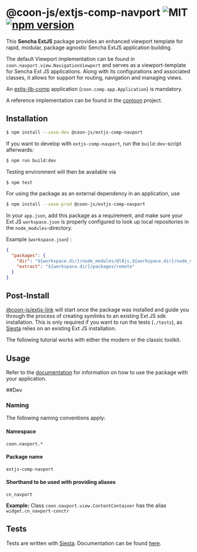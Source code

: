 # @coon-js/extjs-comp-navport ![MIT](https://img.shields.io/npm/l/@coon-js/extjs-comp-navport) [![npm version](https://badge.fury.io/js/@coon-js%2Fextjs-comp-navport.svg)](https://badge.fury.io/js/@coon-js%2Fextjs-comp-navport)

This **Sencha ExtJS** package provides an enhanced viewport template for rapid, 
modular, package agnostic Sencha ExtJS application building.

The default Viewport implementation can be found in `coon.navport.view.NavigationViewport` 
and serves as a viewport-template for Sencha Ext JS applications. Along with its configurations and
associated classes, it allows for support for routing, navigation and managing views.

An [extjs-lib-comp](https://github.com/coon-js/extjs-lib-comp) application (`coon.comp.app.Application`) is mandatory.

A reference implementation can be found in the [conjoon](https://github.com/conjoon) project.

## Installation
```bash
$ npm install --save-dev @coon-js/extjs-comp-navport
```

If you want to develop with `extjs-comp-navport`, run the `build:dev`-script afterwards:
```bash
$ npm run build:dev
```
Testing environment will then be available via

```bash
$ npm test
```

For using the package as an external dependency in an application, use
```bash
$ npm install --save-prod @coon-js/extjs-comp-navport  
```
In your `app.json`, add this package as a requirement, and make sure your Ext JS `workspace.json`
is properly configured to look up local repositories in the `node_modules`-directory.

Example (`workspace.json`) :
```json 
{
  "packages": {
    "dir": "${workspace.dir}/node_modules/@l8js,${workspace.dir}/node_modules/@conjoon,${workspace.dir}/node_modules/@coon-js,${workspace.dir}/packages/local,${workspace.dir}/packages,${workspace.dir}/node_modules/@sencha/ext-${toolkit.name},${workspace.dir}/node_modules/@sencha/ext-${toolkit.name}-treegrid,${workspace.dir}/node_modules/@sencha/ext-${toolkit.name}-theme-base,${workspace.dir}/node_modules/@sencha/ext-${toolkit.name}-theme-ios,${workspace.dir}/node_modules/@sencha/ext-${toolkit.name}-theme-material,${workspace.dir}/node_modules/@sencha/ext-${toolkit.name}-theme-aria,${workspace.dir}/node_modules/@sencha/ext-${toolkit.name}-theme-neutral,${workspace.dir}/node_modules/@sencha/ext-${toolkit.name}-theme-classic,${workspace.dir}/node_modules/@sencha/ext-${toolkit.name}-theme-gray,${workspace.dir}/node_modules/@sencha/ext-${toolkit.name}-theme-crisp,${workspace.dir}/node_modules/@sencha/ext-${toolkit.name}-theme-crisp-touch,${workspace.dir}/node_modules/@sencha/ext-${toolkit.name}-theme-neptune,${workspace.dir}/node_modules/@sencha/ext-${toolkit.name}-theme-neptune-touch,${workspace.dir}/node_modules/@sencha/ext-${toolkit.name}-theme-triton,${workspace.dir}/node_modules/@sencha/ext-${toolkit.name}-theme-graphite,${workspace.dir}/node_modules/@sencha/ext-${toolkit.name}-theme-material,${workspace.dir}/node_modules/@sencha/ext-calendar,${workspace.dir}/node_modules/@sencha/ext-charts,${workspace.dir}/node_modules/@sencha/ext-d3,${workspace.dir}/node_modules/@sencha/ext-exporter,${workspace.dir}/node_modules/@sencha/ext-pivot,${workspace.dir}/node_modules/@sencha/ext-pivot-d3,${workspace.dir}/node_modules/@sencha/ext-ux,${workspace.dir}/node_modules/@sencha/ext-font-ios",
    "extract": "${workspace.dir}/packages/remote"
  }
}
```


## Post-Install
[@coon-js/extjs-link](https://npmjs.org/coon-js/extjs-link) will start once the package was installed and guide you
through the process of creating symlinks to an existing Ext JS sdk installation.
This is only required if you want to run the tests (`./tests`), as [Siesta](https//npmjs.org/siesta-lite) relies on
an existing Ext JS installation.

The following tutorial works with either the modern or the classic toolkit.

## Usage
Refer to the [documentation](./docs) for information on how to use the package with your application.

##Dev 

### Naming
The following naming conventions apply:

#### Namespace
`coon.navport.*`
#### Package name
`extjs-comp-navport`
#### Shorthand to be used with providing aliases
`cn_navport`

**Example:**
Class `coon.navport.view.ContentContainer` has the alias `widget.cn_navport-conctr`

## Tests
Tests are written with [Siesta](https://bryntum.com/siesta). Documentation can be found [here](./tests/README.md).
